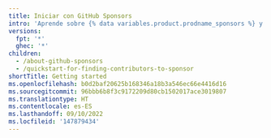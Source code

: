 ```yaml
---
title: Iniciar con GitHub Sponsors
intro: 'Aprende sobre {% data variables.product.prodname_sponsors %} y sobre cómo puedes involucrarte como patrocinador o como colaborador de código abierto.'
versions:
  fpt: '*'
  ghec: '*'
children:
  - /about-github-sponsors
  - /quickstart-for-finding-contributors-to-sponsor
shortTitle: Getting started
ms.openlocfilehash: b0d2baf20625b168346a18b3a546ec66e4416d16
ms.sourcegitcommit: 96bbb6b8f3c9172209d80cb1502017ace3019807
ms.translationtype: HT
ms.contentlocale: es-ES
ms.lasthandoff: 09/10/2022
ms.locfileid: '147879434'
---
```


